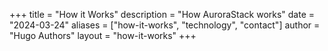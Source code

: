 +++
title = "How it Works"
description = "How AuroraStack works"
date = "2024-03-24"
aliases = ["how-it-works", "technology", "contact"]
author = "Hugo Authors"
layout = "how-it-works"
+++
